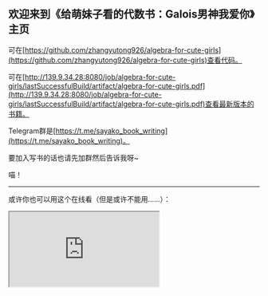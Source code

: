 ## 欢迎来到《给萌妹子看的代数书：Galois男神我爱你》主页

可在[https://github.com/zhangyutong926/algebra-for-cute-girls](https://github.com/zhangyutong926/algebra-for-cute-girls)查看代码。

可在[http://139.9.34.28:8080/job/algebra-for-cute-girls/lastSuccessfulBuild/artifact/algebra-for-cute-girls.pdf](http://139.9.34.28:8080/job/algebra-for-cute-girls/lastSuccessfulBuild/artifact/algebra-for-cute-girls.pdf)查看最新版本的书籍。

Telegram群是[https://t.me/sayako_book_writing](https://t.me/sayako_book_writing)。

要加入写书的话也请先加群然后告诉我呀~

喵！

---
或许你也可以用这个在线看（但是或许不能用……）：

<iframe src="http://139.9.34.28:8080/job/algebra-for-cute-girls/lastSuccessfulBuild/artifact/algebra-for-cute-girls.pdf"></iframe>
